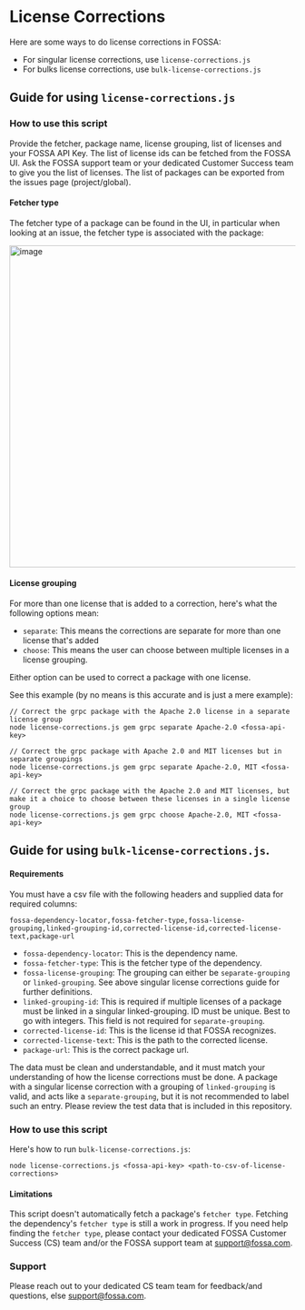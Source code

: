 # License Corrections

Here are some ways to do license corrections in FOSSA:

- For singular license corrections, use `license-corrections.js`
- For bulks license corrections, use `bulk-license-corrections.js`

## Guide for using `license-corrections.js`

### How to use this script

Provide the fetcher, package name, license grouping, list of licenses and your FOSSA API Key. The list of license ids can be fetched from the FOSSA UI. Ask the FOSSA support team or your dedicated Customer Success team to give you the list of licenses. The list of packages can be exported from the issues page (project/global).

#### Fetcher type

The fetcher type of a package can be found in the UI, in particular when looking at an issue, the fetcher type is associated with the package:

<img width="567" alt="image" src="https://github.com/fossas/fossa-license-corrections/assets/1427948/5f5a642f-a08c-498f-9a22-c1da75c4fa3e">

#### License grouping

For more than one license that is added to a correction, here's what the following options mean:

- `separate`: This means the corrections are separate for more than one license that's added
- `choose`: This means the user can choose between multiple licenses in a license grouping.

Either option can be used to correct a package with one license.

See this example (by no means is this accurate and is just a mere example):
```
// Correct the grpc package with the Apache 2.0 license in a separate license group
node license-corrections.js gem grpc separate Apache-2.0 <fossa-api-key>

// Correct the grpc package with Apache 2.0 and MIT licenses but in separate groupings
node license-corrections.js gem grpc separate Apache-2.0, MIT <fossa-api-key>

// Correct the grpc package with the Apache 2.0 and MIT licenses, but make it a choice to choose between these licenses in a single license group
node license-corrections.js gem grpc choose Apache-2.0, MIT <fossa-api-key>
```

## Guide for using `bulk-license-corrections.js`.

#### Requirements

You must have a csv file with the following headers and supplied data for required columns:

`fossa-dependency-locator,fossa-fetcher-type,fossa-license-grouping,linked-grouping-id,corrected-license-id,corrected-license-text,package-url`

- `fossa-dependency-locator`: This is the dependency name.
- `fossa-fetcher-type`: This is the fetcher type of the dependency.
- `fossa-license-grouping`: The grouping can either be `separate-grouping` or `linked-grouping`. See above singular license corrections guide for further definitions.
- `linked-grouping-id`: This is required if multiple licenses of a package must be linked in a singular linked-grouping. ID must be unique. Best to go with integers. This field is not required for `separate-grouping`.
- `corrected-license-id`: This is the license id that FOSSA recognizes.
- `corrected-license-text`: This is the path to the corrected license.
- `package-url`: This is the correct package url.

The data must be clean and understandable, and it must match your understanding of how the license corrections must be done. A package with a singular license correction with a grouping of `linked-grouping` is valid, and acts like a `separate-grouping`, but it is not recommended to label such an entry. Please review the test data that is included in this repository.

### How to use this script

Here's how to run `bulk-license-corrections.js`: 

```
node license-corrections.js <fossa-api-key> <path-to-csv-of-license-corrections>
```

#### Limitations

This script doesn't automatically fetch a package's `fetcher type`. Fetching the dependency's `fetcher type` is still a work in progress. If you need help finding the `fetcher type`, please contact your dedicated FOSSA Customer Success (CS) team and/or the FOSSA support team at support@fossa.com.


### Support

Please reach out to your dedicated CS team team for feedback/and questions, else support@fossa.com.


